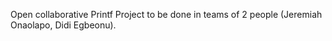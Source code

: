 Open collaborative Printf Project to be done in teams of 2 people (Jeremiah Onaolapo, Didi Egbeonu).
